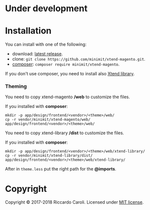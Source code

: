 
# Under development

# Installation

You can install with one of the following:
* download: [latest release](https://github.com/minimit/xtend-magento/releases/latest).
* clone: `git clone https://github.com/minimit/xtend-magento.git`.
* [composer](https://getcomposer.org/): `composer require minimit/xtend-magento`.

If you don't use composer, you need to install also [Xtend library](https://github.com/minimit/xtend-library#installation).

### Theming

You need to copy xtend-magento **/web** to customize the files.

If you installed with **composer**:
```
mkdir -p app/design/frontend/<vendor>/<theme>/web/
cp -r vendor/minimit/xtend-magento/web/ app/design/frontend/<vendor>/<theme>/web/
```

You need to copy xtend-library **/dist** to customize the files.

If you installed with **composer**:
```
mkdir -p app/design/frontend/<vendor>/<theme>/web/xtend-library/
cp -r vendor/minimit/xtend-library/dist/ app/design/frontend/<vendor>/<theme>/web/xtend-library/
```

After in `theme.less` put the right path for the **@imports**.

# Copyright

Copyright © 2017-2018 Riccardo Caroli. Licensed under [MIT license](http://www.opensource.org/licenses/mit-license.php).

